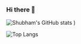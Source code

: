 ### Hi there 👋

![Shubham's GitHub stats](https://github-readme-stats.vercel.app/api?username=shubhamsrs&show_icons=true)
)

![Top Langs](https://github-readme-stats.vercel.app/api/top-langs/?username=anuraghazra&layout=compact)



<!--
**shubhamsrs/shubhamsrs** is a ✨ _special_ ✨ repository because its `README.md` (this file) appears on your GitHub profile.

Here are some ideas to get you started:

- 🔭 I’m currently working on ...
- 🌱 I’m currently learning ...
- 👯 I’m looking to collaborate on ...
- 🤔 I’m looking for help with ...
- 💬 Ask me about ...
- 📫 How to reach me: ...
- 😄 Pronouns: ...
- ⚡ Fun fact: ...
-->
